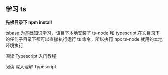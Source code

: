 ## 学习 ts

**先根目录下 npm install**

tsbase 为基础知识学习，该目下本地安装了 ts-node 和 typescript,在次目录下的任何子目录下都可以直接执行运行 ts 命令，所以执行 npx ts-node 就用的本地环境执行

阅读 Typescript 入门教程

阅读 深入理解 Typescript

